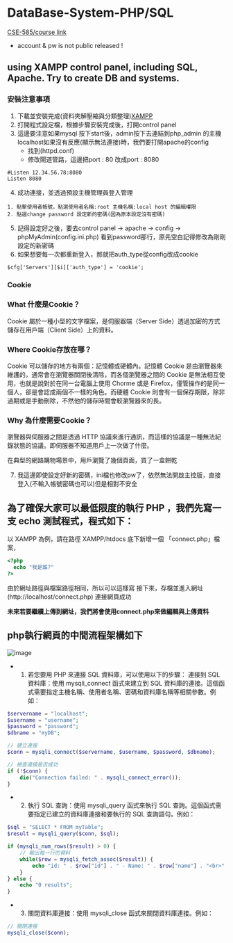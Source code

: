 # DataBase-System-PHP/SQL
[CSE-585/course link](https://db.cse.nsysu.edu.tw/?course=dbs) 
 * account & pw is not public released !

## using XAMPP control panel, including SQL, Apache. Try to create DB and systems.
### 安裝注意事項
1. 下載並安裝完成(資料夾解壓縮與分類整理)[XAMPP](https://www.apachefriends.org/zh_tw/download.html)
2. 打開程式設定檔，根據步驟安裝完成後，打開control panel
3. 這邊要注意如果mysql 按下start後，admin按下去連結到php_admin 的主機localhost如果沒有反應(顯示無法連接)時，我們要打開apache的config 
   - 找到(httpd.conf)
   - 修改閘道管路，這邊把port : 80 改成port : 8080
```
#Listen 12.34.56.78:8080
Listen 8080
```
4. 成功連接，並透過預設主機管理員登入管理
```
1. 點擊使用者帳號，點選使用者名稱:root 主機名稱:local host 的編輯權限
2. 點選change password 設定新的密碼(因為原本設定沒有密碼)
```
5. 記得設定好之後，要去control panel -> apache -> config -> phpMyAdmin(config.ini.php) 看到password那行，原先空白記得修改為剛剛設定的新密碼
6. 如果想要每一次都重新登入，那就把auth_type從config改成cookie
``` ini.php
$cfg['Servers'][$i]['auth_type'] = 'cookie';
```
### Cookie
### **What** 什麼是Cookie？
Cookie 屬於一種小型的文字檔案，是伺服器端（Server Side）透過加密的方式儲存在用戶端（Client Side）上的資料。

### **Where** Cookie存放在哪？
Cookie 可以儲存的地方有兩個：記憶體或硬體內。記憶體 Cookie 是由瀏覽器來維護的，通常會在瀏覽器關閉後清除，而各個瀏覽器之間的 Cookie 是無法相互使用，也就是說對於在同一台電腦上使用 Chorme 或是 Firefox，僅管操作的是同一個人，卻是會認成兩個不一樣的角色。而硬體 Cookie 則會有一個保存期限，除非過期或是手動刪除，不然他的儲存時間會較瀏覽器來的長。

### **Why** 為什麼需要Cookie？
瀏覽器與伺服器之間是透過 HTTP 協議來進行通訊，而這樣的協議是一種無法紀錄狀態的協議。即伺服器不知道用戶上一次做了什麼。

在典型的網路購物場景中，用戶瀏覽了幾個頁面，買了一盒餅乾

7.  我這邊即使設定好新的密碼，ini檔也修改pw了，依然無法開啟主控版，直接登入(不輸入帳號密碼也可以)但是相對不安全

## 為了確保大家可以最低限度的執行 PHP ，我們先寫一支 echo 測試程式，程式如下：
以 XAMPP 為例，請在路徑 XAMPP/htdocs 底下新增一個 「connect.php」檔案，
``` PHP
<?php
  echo "我是誰?"
?>
```
由於網址路徑與檔案路徑相同，所以可以這樣寫
接下來，存檔並進入網址 (http://localhost/connect.php) 連接網頁成功

**未來若要繼續上傳到網址，我們將會使用connect.php來做編輯與上傳資料**

## php執行網頁的中間流程架構如下

![image](https://user-images.githubusercontent.com/72643996/224519400-2135fabc-ff37-4b03-a9a3-609342f9a1a1.png)

- 1. 若您要用 PHP 來連接 SQL 資料庫，可以使用以下的步驟：
連接到 SQL 資料庫：使用 mysqli_connect 函式來建立到 SQL 資料庫的連接。這個函式需要指定主機名稱、使用者名稱、密碼和資料庫名稱等相關參數。例如：
``` php
$servername = "localhost";
$username = "username";
$password = "password";
$dbname = "myDB";

// 建立連接
$conn = mysqli_connect($servername, $username, $password, $dbname);

// 檢查連接是否成功
if (!$conn) {
    die("Connection failed: " . mysqli_connect_error());
}
```
- 2. 執行 SQL 查詢：使用 mysqli_query 函式來執行 SQL 查詢。這個函式需要指定已建立的資料庫連接和要執行的 SQL 查詢語句。例如：
``` php
$sql = "SELECT * FROM myTable";
$result = mysqli_query($conn, $sql);

if (mysqli_num_rows($result) > 0) {
    // 輸出每一行的資料
    while($row = mysqli_fetch_assoc($result)) {
        echo "id: " . $row["id"] . " - Name: " . $row["name"] . "<br>";
    }
} else {
    echo "0 results";
}
```
- 3. 關閉資料庫連接：使用 mysqli_close 函式來關閉資料庫連接。例如：
``` php
// 關閉連接
mysqli_close($conn);
```
